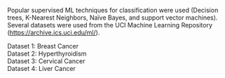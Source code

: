 Popular supervised ML techniques for classification were used (Decision trees, K-Nearest Neighbors, Naïve Bayes, and support vector machines). Several datasets were used from the UCI Machine Learning Repository (https://archive.ics.uci.edu/ml/).

Dataset 1: Breast Cancer<br>
Dataset 2: Hyperthyroidism<br>
Dataset 3: Cervical Cancer<br>
Dataset 4: Liver Cancer
